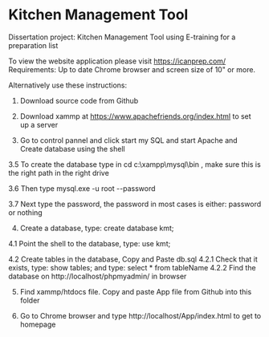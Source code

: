 # Kitchen Management Tool
Dissertation project: 
Kitchen Management Tool using E-training for a preparation list

To view the website application please visit https://icanprep.com/ 
Requirements: Up to date Chrome browser and screen size of 10" or more.

Alternatively use these instructions:

1. Download source code from Github

2. Download xammp at https://www.apachefriends.org/index.html to set up a server 

3. Go to control pannel and click start my SQL and start Apache and Create database using the shell

3.5 To create the database type in cd c:\xampp\mysql\bin , make sure this is the right path in the right drive

3.6 Then type mysql.exe -u root --password

3.7 Next type the password, the password in most cases is either: password or nothing


4. Create a database, type: create database kmt;

4.1 Point the shell to the database, type: use kmt;

4.2 Create tables in the database, Copy and Paste db.sql 
4.2.1 Check that it exists, type: show tables; and type: select * from tableName
4.2.2 Find the database on http://localhost/phpmyadmin/ in browser

5. Find xammp/htdocs file. Copy and paste App file from Github into this folder

6. Go to Chrome browser and type http://localhost/App/index.html to get to homepage
